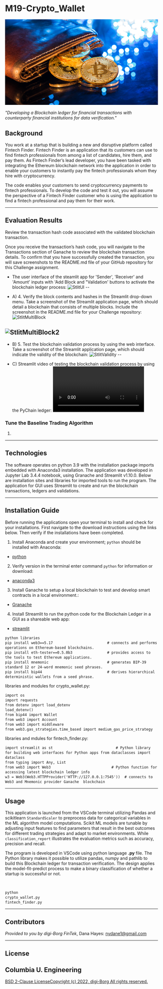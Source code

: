 # M19-Crypto_Wallet 

![M19Title](./Images/M19Title_2022-07-24235319.png)

*"Developing a Blockchain ledger for financial transactions with counterparty financial institutions for data verification."* 


## Background 

You work at a startup that is building a new and disruptive platform called Fintech Finder. Fintech Finder is an application that its customers can use to find fintech professionals from among a list of candidates, hire them, and pay them. As Fintech Finder’s lead developer, you have been tasked with integrating the Ethereum blockchain network into the application in order to enable your customers to instantly pay the fintech professionals whom they hire with cryptocurrency.

The code enables your customers to send cryptocurrency payments to fintech professionals. To develop the code and test it out, you will assume the perspective of a Fintech Finder customer who is using the application to find a fintech professional and pay them for their work. 

---
## Evaluation Results


Review the transaction hash code associated with the validated blockchain transaction.

Once you receive the transaction’s hash code, you will navigate to the Transactions section of Ganache to review the blockchain transaction details. To confirm that you have successfully created the transaction, you will save screenshots to the README.md file of your GitHub repository for this Challenge assignment.

* The user interface of the steamlit app for 'Sender', 'Receiver' and 'Amount' inputs with 'Add Block and "Validation' buttons to activate the blockchain ledger process:
![StlitUI](Images/M18p1_2022-07-20213046.png) 
--

* A) 4. Verify the block contents and hashes in the Streamlit drop-down menu. Take a screenshot of the Streamlit application page, which should detail a blockchain that consists of multiple blocks. Include the screenshot in the README.md file for your Challenge repository: 
![StlitMultiBlock](Images/M18p3_2022-07-20215202.png)  

![StlitMultiBlock2](Images/M18p5_2022-07-20235351.png)
--
  
* B) 5. Test the blockchain validation process by using the web interface. Take a screenshot of the Streamlit application page, which should indicate the validity of the blockchain:
![StlitValidity](Images/M18p4_2022-07-20215455.png)
--

* C) Streamlit video of testing the blockchain validation process by using the PyChain ledger:
![StVid](Images/M18vid-streamlit-pychain-2022-07-20.webm)

 
 ### **Tune the Baseline Trading Algorithm**
 1.  

---
## Technologies

The software operates on python 3.9 with the installation package imports embedded with Anaconda3 installation. The application was developed in Jupyter Lab 3.4.4 notebook, using Granache and Streamlit v1.10.0. Below are installation sites and libraries for imported tools to run the program.  The application for GUI uses Streamlit to create and run the blockchain transactions, ledgers and validations. 


---

## Installation Guide

Before running the applications open your terminal to install and check for your installations. First navigate to the download instructions using the links below. Then verify if the installations have been completed. 

1. Install Anaconda and create your environment; `python` should be installed with Anaconda:
* [python](https://www.python.org/downloads/) 

2. Verify version in the terminal enter command `python` for information or download:
* [anaconda3](https://docs.anaconda.com/anaconda/install/windows/e) 

3. Install Ganache to setup a local blockchain to test and develop smart contracts in a local environment.: 
* [Granache](https://trufflesuite.com/ganache/) 

4. Install Streamlit to run the python code for the Blockchain Ledger in a GUI as a shareable web app: 
* [streamlit](https://docs.streamlit.io/library/get-started/installation)



```
python libraries
pip install web3==5.17                         # connects and performs operations on Ethereum-based blockchains.
pip install eth-tester==0.5.0b3                # provides access to the tools to test Ethereum applications.
pip install mnemonic                           # generates BIP-39 standard 12 or 24-word mnemonic seed phrases.
pip install bip44                              # derives hierarchical deterministic wallets from a seed phrase.
```
libraries and modules for crypto_wallet.py:
```
import os
import requests
from dotenv import load_dotenv
load_dotenv()
from bip44 import Wallet
from web3 import Account
from web3 import middleware
from web3.gas_strategies.time_based import medium_gas_price_strategy
```
libraries and mdules for fintech_finder.py: 
```
import streamlit as st                             # Python library for building web interfaces for Python apps from dataclasses import dataclass
from typing import Any, List
from web3 import Web3                            # Python function for accessing latest blockchain ledger info  
w3 = Web3(Web3.HTTPProvider('HTTP://127.0.0.1:7545'))  # connects to Web3 and Mnemonic provider Ganache  blockchain
```

---

## Usage

This application is launched from the VSCode terminal utilizing Pandas and scikitlearn `StandardScaler` to preprocess data for categorical variables in the ML algorithm model computations. Scikit ML models are tunable by adjusting input features to find parameters that result in the best outcomes for different trading strategies and adapt to market environments. While `classification_report` illustrates the evaluation metrics such as accuracy, precision and recall.    

The program is developed in VSCode using python language **.py** file. The Python library makes it possible to utilize pandas, numpy and pathlib to build this Blockchain ledger for transaction verification. The design applies the model-fit-predict process to make a binary classification of whether a startup is successful or not.
 

![]()
![]() 



```
python 
crypto_wallet.py
fintech_finder.py 

```
 

---

## Contributors

*Provided to you by digi-Borg FinTek*, 
Dana Hayes: nydane1@gmail.com

---

## License
Columbia U. Engineering 
--
[BSD 2-Clause LicenseCopyright (c) 2022, digi-Borg
All rights reserved.](/LICENSE)